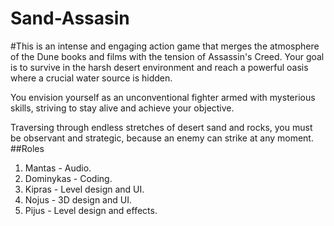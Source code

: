# Sand-Assasin
#This is an intense and engaging action game that merges the atmosphere of the Dune books and films with the tension of Assassin's Creed. Your goal is to survive in the harsh desert environment and reach a powerful oasis where a crucial water source is hidden.

You envision yourself as an unconventional fighter armed with mysterious skills, striving to stay alive and achieve your objective.

Traversing through endless stretches of desert sand and rocks, you must be observant and strategic, because an enemy can strike at any moment.
##Roles
1. Mantas - Audio.
2. Dominykas - Coding.
3. Kipras - Level design and UI.
4. Nojus - 3D design and UI.
5. Pijus - Level design and effects.
